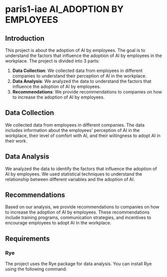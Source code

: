 # paris1-iae AI_ADOPTION BY EMPLOYEES

## Introduction

This project is about the adoption of AI by employees. The goal is to understand the factors that influence the adoption of AI by employees in the workplace. The project is divided into 3 parts:

1. **Data Collection**: We collected data from employees in different companies to understand their perception of AI in the workplace.
2. **Data Analysis**: We analyzed the data to understand the factors that influence the adoption of AI by employees.
3. **Recommendations**: We provide recommendations to companies on how to increase the adoption of AI by employees.

## Data Collection

We collected data from employees in different companies. The data includes information about the employees' perception of AI in the workplace, their level of comfort with AI, and their willingness to adopt AI in their work.

## Data Analysis

We analyzed the data to identify the factors that influence the adoption of AI by employees. We used statistical techniques to understand the relationship between different variables and the adoption of AI.

## Recommendations

Based on our analysis, we provide recommendations to companies on how to increase the adoption of AI by employees. These recommendations include training programs, communication strategies, and incentives to encourage employees to adopt AI in the workplace.

## Requirements

### Rye

The project uses the Rye package for data analysis. You can install Rye using the following command:

